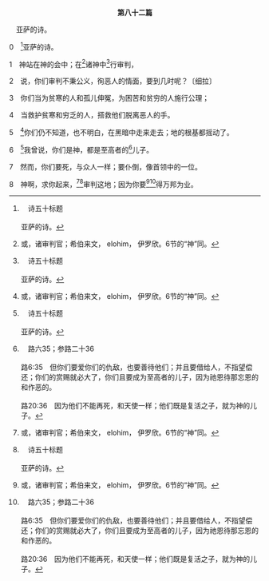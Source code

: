 <p style="text-align:center;font-weight:bold;">第八十二篇</p>

<a name="0">

<span id="spsm">　亚萨的诗。

0　[^a]亚萨的诗。

[^a]:　诗五十标题<br><br>亚萨的诗。

1　神站在神的会中；在[^1]诸神中[^a]行审判，

[^1]:或，诸审判官；希伯来文， elohim， 伊罗欣。6节的“神”同。

[^a]:　赛三13<br><br>赛3:13　耶和华站立辩论，站着审判百姓。

2　说，你们审判不秉公义，徇恶人的情面，要到几时呢？〔细拉〕

3　你们当为贫寒的人和孤儿伸冤，为困苦和贫穷的人施行公理；

4　当救护贫寒和穷乏的人，搭救他们脱离恶人的手。

5　[^1]你们仍不知道，也不明白，在黑暗中走来走去；地的根基都摇动了。

[^1]:直译，他们。

6　[^a]我曾说，你们是神，都是至高者的[^b]儿子。

[^a]:　约十34～36<br><br>约10:34　耶稣回答他们说，你们的律法上岂不是写着，“我曾说你们是神”吗？<br><br>约10:35　经书是不能废掉的，若是神的话所临到的人，祂尚且称他们为神，<br><br>约10:36　那么父所分别为圣，又差到世上来的，因祂说，我是神的儿子，你们就说，你说僭妄的话吗？

[^b]:　路六35；参路二十36<br><br>路6:35　但你们要爱你们的仇敌，也要善待他们；并且要借给人，不指望偿还；你们的赏赐就必大了，你们且要成为至高者的儿子，因为祂恩待那忘恩的和作恶的。<br><br>路20:36　因为他们不能再死，和天使一样；他们既是复活之子，就为神的儿子。

7　然而，你们要死，与众人一样；要仆倒，像首领中的一位。

8　神啊，求你起来，[^1][^a]审判这地；因为你要[^1][^b]得万邦为业。

[^1]:这是诗人切望基督审判这地，并得万邦为业。基督是被设立为审判这地(约五22，徒十七31)，并配得万邦为业的一位。见七五1注1与二6注1。

[^a]:　诗九六13；九八9<br><br>诗96:13　因为祂来了；祂来要审判这地；祂要按公义审判世界，按祂的真实判断众民。<br><br>诗98:9　因为祂来，要审判地；祂要按公义审判世界，按公正判断众民。

[^b]:　诗二8<br><br>诗2:8　你求我，我就将列国赐你为基业，将地极赐你为产业。


